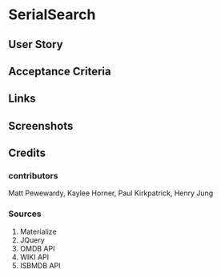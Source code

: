 # SerialSearch

## User Story 


## Acceptance Criteria

## Links

## Screenshots

## Credits

### contributors
Matt Pewewardy, Kaylee Horner, Paul Kirkpatrick, Henry Jung

### Sources

1. Materialize 
1. JQuery
1. OMDB API
1. WIKI API
1. ISBMDB API




